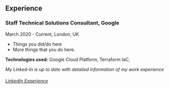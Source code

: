 
## Experience
### Staff Technical Solutions Consultant, Google

March 2020 - Current, London, UK

- Things you did/do here
- More things that you do here.

**Technologies used:** Google Cloud Platform, Terraform IaC, 

_My Linked-In is up to date with detailed information of my work experience_
###### [LinkedIn Experience](linkedin.com/in/azt/details/experience)
